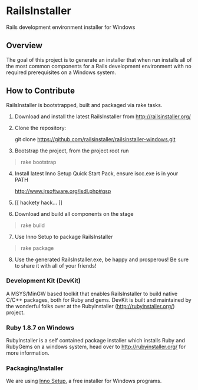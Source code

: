 # RailsInstaller

Rails development environment installer for Windows

## Overview

The goal of this project is to generate an installer that when run installs all
of the most common components for a Rails development environment with no
required prerequisites on a Windows system.

## How to Contribute

RailsInstaller is bootstrapped, built and packaged via rake tasks.

1. Download and install the latest RailsInstaller from
   http://railsinstaller.org/

2. Clone the repository:
   
   git clone https://github.com/railsinstaller/railsinstaller-windows.git  

4. Bootstrap the project, from the project root run

  > rake bootstrap

4. Install latest Inno Setup Quick Start Pack, ensure iscc.exe is in your PATH

   http://www.jrsoftware.org/isdl.php#qsp

5. [[ hackety hack... ]]


6. Download and build all components on the stage

  > rake build

7. Use Inno Setup to package RailsInstaller

  > rake package

8. Use the generated RailsInstaller.exe, be happy and prosperous! Be
   sure to share it with all of your friends!

### Development Kit (DevKit)

A MSYS/MinGW based toolkit that enables RailsInstaller to build native C/C++
packages, both for Ruby and gems. DevKit is built and maintained by the
wonderful folks over at the RubyInstaller (http://rubyinstaller.org/) project.


### Ruby 1.8.7 on Windows

RubyInstaller is a self contained package installer which installs Ruby and
RubyGems on a windows system, head over to http://rubyinstaller.org/ for more
information.

### Packaging/Installer

We are using [Inno Setup](http://www.jrsoftware.org/isinfo.php "Inno Setup"),
a free installer for Windows programs.
